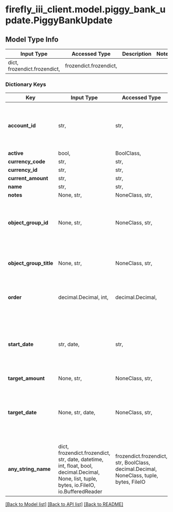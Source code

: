 # firefly_iii_client.model.piggy_bank_update.PiggyBankUpdate

## Model Type Info
Input Type | Accessed Type | Description | Notes
------------ | ------------- | ------------- | -------------
dict, frozendict.frozendict,  | frozendict.frozendict,  |  | 

### Dictionary Keys
Key | Input Type | Accessed Type | Description | Notes
------------ | ------------- | ------------- | ------------- | -------------
**account_id** | str,  | str,  | The ID of the asset account this piggy bank is connected to. | [optional] 
**active** | bool,  | BoolClass,  |  | [optional] 
**currency_code** | str,  | str,  |  | [optional] 
**currency_id** | str,  | str,  |  | [optional] 
**current_amount** | str,  | str,  |  | [optional] 
**name** | str,  | str,  |  | [optional] 
**notes** | None, str,  | NoneClass, str,  |  | [optional] 
**object_group_id** | None, str,  | NoneClass, str,  | The group ID of the group this object is part of. NULL if no group. | [optional] 
**object_group_title** | None, str,  | NoneClass, str,  | The name of the group. NULL if no group. | [optional] 
**order** | decimal.Decimal, int,  | decimal.Decimal,  |  | [optional] value must be a 32 bit integer
**start_date** | str, date,  | str,  | The date you started with this piggy bank. | [optional] value must conform to RFC-3339 full-date YYYY-MM-DD
**target_amount** | None, str,  | NoneClass, str,  |  | [optional] 
**target_date** | None, str, date,  | NoneClass, str,  | The date you intend to finish saving money. | [optional] value must conform to RFC-3339 full-date YYYY-MM-DD
**any_string_name** | dict, frozendict.frozendict, str, date, datetime, int, float, bool, decimal.Decimal, None, list, tuple, bytes, io.FileIO, io.BufferedReader | frozendict.frozendict, str, BoolClass, decimal.Decimal, NoneClass, tuple, bytes, FileIO | any string name can be used but the value must be the correct type | [optional]

[[Back to Model list]](../../README.md#documentation-for-models) [[Back to API list]](../../README.md#documentation-for-api-endpoints) [[Back to README]](../../README.md)

